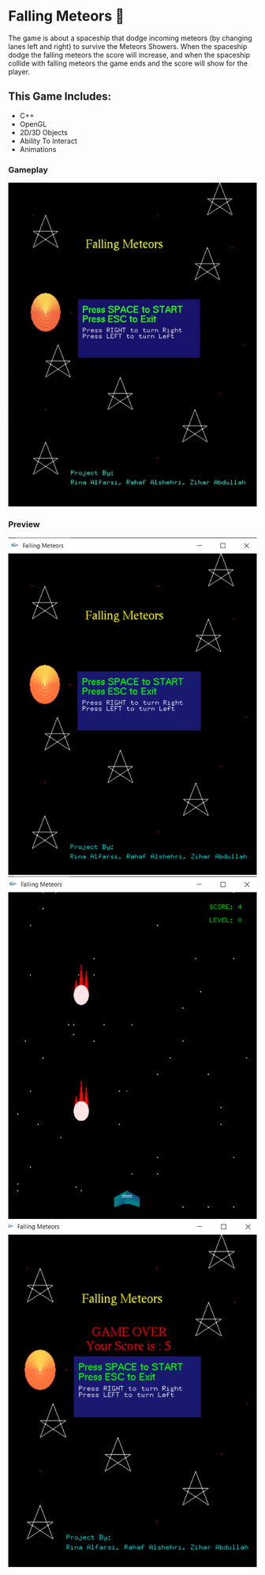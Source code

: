 # Falling Meteors :rocket:
The game is about a spaceship that dodge incoming meteors (by changing lanes left and right) to survive the Meteors Showers.
When the spaceship dodge the falling meteors the score will increase, and when the spaceship collide with falling meteors the game ends and the score will show
for the player.


## This Game Includes:
- C++
- OpenGL
- 2D/3D Objects
- Ability To Interact
- Animations


### Gameplay
![Gif](https://github.com/riinaaa/FallingMeteors/blob/main/ezgif-5-dac1c56d09.gif)


### Preview
![This is an image](https://github.com/riinaaa/FallingMeteors/blob/main/assets/fallingMeteors1.png)
![This is an image](https://github.com/riinaaa/FallingMeteors/blob/main/assets/fallingMeteors2.png)
![This is an image](https://github.com/riinaaa/FallingMeteors/blob/main/assets/fallingMeteors3.png)
